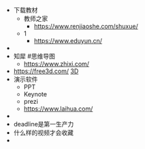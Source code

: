 - 下载教材
    - 教师之家
        - https://www.renjiaoshe.com/shuxue/
    - 1
        - https://www.eduyun.cn/
- 
- 知犀 #思维导图
    - https://www.zhixi.com/
- https://free3d.com/  [3D](<3D.md>)
- 演示软件
    - PPT
    - Keynote
    - prezi
    - https://www.laihua.com/
- 
- deadline是第一生产力
- 什么样的视频才会收藏
- 
